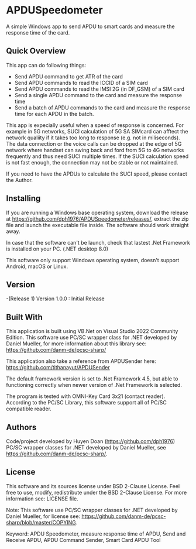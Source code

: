 # APDUSpeedometer
A simple Windows app to send APDU to smart cards and measure the response time of the card.

## Quick Overview
This app can do following things:
- Send APDU command to get ATR of the card
- Send APDU commands to read the ICCID of a SIM card
- Send APDU commands to read the IMSI 2G (in DF_GSM) of a SIM card
- Send a single APDU command to the card and measure the response time
- Send a batch of APDU commands to the card and measure the response time for each APDU in the batch.

This app is expecially useful when a speed of response is concerned. For example in 5G networks, SUCI calculation of 5G SA SIMcard can afftect the network qualiity if it takes too long to response (e.g. not in miliseconds). The data connection or the voice calls can be dropped at the edge of 5G network where handset can swing back and ford from 5G to 4G networks frequently and thus need SUCI multiple times. If the SUCI calculation speed is not fast enough, the connection may not be stable or not maintained.

If you need to have the APDUs to calculate the SUCI speed, please contact the Author.

## Installing
If you are running a Windows base operating system, download the release at https://github.com/dph1976/APDUSpeedometer/releases/, extract the zip file and launch the executable file inside. The software should work straight away.

In case that the software can't be launch, check that lastest .Net Framework is installed on your PC. (.NET desktop 8.0)

This software only support Windows operating system, doesn't support Android, macOS or Linux.

## Version
-(Release 1) Version 1.0.0 : Initial Release  

## Built With
This application is built using VB.Net on Visual Studio 2022 Community Edition. This software use PC/SC wrapper class for .NET developed by Daniel Mueller, for more information about this library see: https://github.com/danm-de/pcsc-sharp/

This application also take a reference from APDUSender here: https://github.com/tithanayut/APDUSender

The default framework version is set to .Net Framework 4.5, but able to functioning correctly when newer version of .Net Framework is selected.

The program is tested with OMNI-Key Card 3x21 (contact reader).
According to the PC/SC Library, this software support all of PC/SC compatible reader.

## Authors
Code/project developed by Huyen Doan (https://github.com/dph1976)
PC/SC wrapper classes for .NET developed by Daniel Mueller, see https://github.com/danm-de/pcsc-sharp/.

## License
This software and its sources license under BSD 2-Clause License. Feel free to use, modify, redistribute under the BSD 2-Clause License. For more information see: LICENSE file.

Note: This software use PC/SC wrapper classes for .NET developed by Daniel Mueller, for license see: https://github.com/danm-de/pcsc-sharp/blob/master/COPYING.

Keyword: APDU Speedometer, measure response time of APDU, Send and Receive APDU, APDU Command Sender, Smart Card APDU Tool

